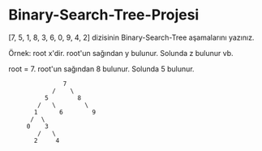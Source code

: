 # Binary-Search-Tree-Projesi
[7, 5, 1, 8, 3, 6, 0, 9, 4, 2] dizisinin Binary-Search-Tree aşamalarını yazınız.

Örnek: root x'dir. root'un sağından y bulunur. Solunda z bulunur vb.

root = 7. root'un sağından 8 bulunur. Solunda 5 bulunur.

                   7
                /    \
              5        8
            /   \        \
           1      6        9
          /  \
         0    3
            /   \
           2     4
